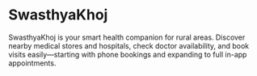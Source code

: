 # SwasthyaKhoj
SwasthyaKhoj is your smart health companion for rural areas. Discover nearby medical stores and hospitals, check doctor availability, and book visits easily—starting with phone bookings and expanding to full in-app appointments.
